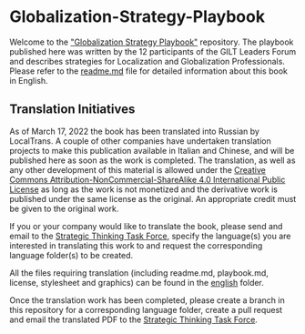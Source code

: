 # Globalization-Strategy-Playbook
Welcome to the ["Globalization Strategy Playbook"](https://github.com/GILT-Forum/Globalization-Strategy-Playbook/blob/main/english/playbook.md) repository. The playbook published here was written by the 12 participants of the GILT Leaders Forum and describes strategies for Localization and Globalization Professionals. Please refer to the [readme.md](https://github.com/GILT-Forum/Globalization-Strategy-Playbook/blob/main/english/README.md) file for detailed information about this book in English.


## Translation Initiatives
As of March 17, 2022 the book has been translated into Russian by LocalTrans. A couple of other companies have undertaken translation projects to make this publication available in Italian and Chinese, and will be published here as soon as the work is completed. The translation, as well as any other development of this material is allowed under the [Creative Commons Attribution-NonCommercial-ShareAlike 4.0 International Public License](https://creativecommons.org/licenses/by-nc-sa/4.0/deed.en) as long as the work is not monetized and the derivative work is published under the same license as the original. An appropriate credit must be given to the original work.

If you or your company would like to translate the book, please send and email to the [Strategic Thinking Task Force](mailto:StrategyPlaybook@gmail.com), specify the language(s) you are interested in translating this work to and request the corresponding language folder(s) to be created. 

All the files requiring translation (including readme.md, playbook.md, license, stylesheet and graphics) can be found in the [english](https://github.com/GILT-Forum/Globalization-Strategy-Playbook/tree/main/english) folder.

Once the translation work has been completed, please create a branch in this repository for a corresponding language folder, create a pull request and email the translated PDF to the [Strategic Thinking Task Force](mailto:StrategyPlaybook@gmail.com).

